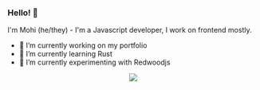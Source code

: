 ### Hello! 👋

I'm Mohi (he/they) - I'm a Javascript developer, I work on frontend mostly.
- 🔭 I’m currently working on my portfolio
- 🌱 I’m currently learning Rust
- 🌱 I’m currently experimenting with Redwoodjs

<p align="center">
  <a href="https://skillicons.dev">
    <img src="https://skillicons.dev/icons?i=html,css,sass,js,ts,react,nextjs,nodejs,tauri" />
  </a>
</p>

<!--
**Mohi222/Mohi222** is a ✨ _special_ ✨ repository because its `README.md` (this file) appears on your GitHub profile.

Here are some ideas to get you started:

- 🔭 I’m currently working on ...
- 🌱 I’m currently learning ...
- 👯 I’m looking to collaborate on ...
- 🤔 I’m looking for help with ...
- 💬 Ask me about ...
- 📫 How to reach me: ...
- 😄 Pronouns: ...
- ⚡ Fun fact: ...
-->
